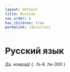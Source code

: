 ```yaml
---
layout: default
title: Russian
nav_order: 6
has_children: true
permalink: /docs/russ
---
```


# Русский язык

Да, комрад!
{: .fs-6 .fw-300 }
